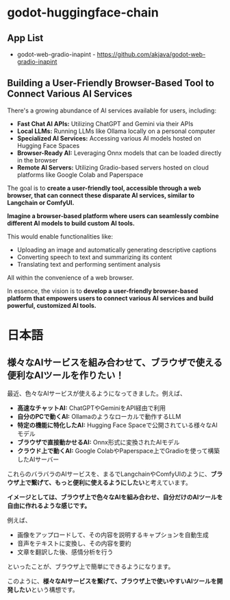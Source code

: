 # godot-huggingface-chain
## App List
- godot-web-gradio-inapint - https://github.com/akjava/godot-web-gradio-inapint
## Building a User-Friendly Browser-Based Tool to Connect Various AI Services

There's a growing abundance of AI services available for users, including:

* **Fast Chat AI APIs:** Utilizing ChatGPT and Gemini via their APIs
* **Local LLMs:** Running LLMs like Ollama locally on a personal computer
* **Specialized AI Services:** Accessing various AI models hosted on Hugging Face Spaces
* **Browser-Ready AI:** Leveraging Onnx models that can be loaded directly in the browser
* **Remote AI Servers:** Utilizing Gradio-based servers hosted on cloud platforms like Google Colab and Paperspace

The goal is to **create a user-friendly tool, accessible through a web browser, that can connect these disparate AI services, similar to Langchain or ComfyUI.**  

**Imagine a browser-based platform where users can seamlessly combine different AI models to build custom AI tools.**

This would enable functionalities like:

* Uploading an image and automatically generating descriptive captions
* Converting speech to text and summarizing its content
* Translating text and performing sentiment analysis

All within the convenience of a web browser.

In essence, the vision is to **develop a user-friendly browser-based platform that empowers users to connect various AI services and build powerful, customized AI tools.**

# 日本語
## 様々なAIサービスを組み合わせて、ブラウザで使える便利なAIツールを作りたい！

最近、色々なAIサービスが使えるようになってきました。例えば、

* **高速なチャットAI:** ChatGPTやGeminiをAPI経由で利用
* **自分のPCで動くAI:** Ollamaのようなローカルで動作するLLM
* **特定の機能に特化したAI:** Hugging Face Spaceで公開されている様々なAIモデル
* **ブラウザで直接動かせるAI:** Onnx形式に変換されたAIモデル
* **クラウド上で動くAI:** Google ColabやPaperspace上でGradioを使って構築したAIサーバー

これらのバラバラのAIサービスを、まるでLangchainやComfyUIのように、**ブラウザ上で繋げて、もっと便利に使えるようにしたい**と考えています。 

**イメージとしては、ブラウザ上で色々なAIを組み合わせ、自分だけのAIツールを自由に作れるような感じです。**

例えば、

* 画像をアップロードして、その内容を説明するキャプションを自動生成
* 音声をテキストに変換し、その内容を要約
* 文章を翻訳した後、感情分析を行う

といったことが、ブラウザ上で簡単にできるようになります。


このように、**様々なAIサービスを繋げて、ブラウザ上で使いやすいAIツールを開発したい**という構想です。
